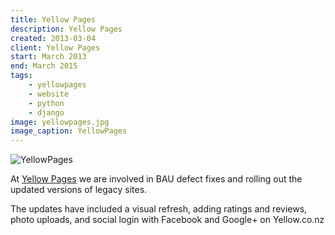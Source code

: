 ```yaml
---
title: Yellow Pages
description: Yellow Pages
created: 2013-03-04
client: Yellow Pages
start: March 2013
end: March 2015
tags:
    - yellowpages
    - website
    - python
    - django
image: yellowpages.jpg
image_caption: YellowPages
---
```


![YellowPages](/images/projects/yellowpages.jpg)

At [Yellow Pages](http://www.yellowpages.co.nz)
we are involved in BAU defect fixes and rolling out the updated
versions of legacy sites.

The updates have included a visual refresh, adding ratings and reviews, photo uploads,
and social login with Facebook and Google+ on Yellow.co.nz

<!--more-->